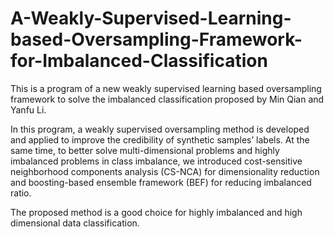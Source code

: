 # A-Weakly-Supervised-Learning-based-Oversampling-Framework-for-Imbalanced-Classification
This is a program of a new weakly supervised learning based oversampling framework to solve the imbalanced classification proposed by Min Qian and Yanfu Li.

In this program, a weakly supervised oversampling method is developed and applied to improve the credibility of synthetic samples’ labels. At the same time, to better solve multi-dimensional problems and highly imbalanced problems in class imbalance, we introduced cost-sensitive neighborhood components analysis (CS-NCA) for dimensionality reduction and boosting-based ensemble framework (BEF) for reducing imbalanced ratio.

The proposed method is a good choice for highly imbalanced and high dimensional data classification.

